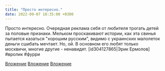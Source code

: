 ```yaml
---
title: "Просто интересно."
date: 2022-09-07 18:35:00 +0300
---
```


Просто интересно.
Очередная реклама себя от любителя трогать детей за половые признаки.
Мельком проскакивают истории, как эта свинья пытается казаться "хорошим русским", видимо с украинских малолеток деньги сшибать мечтает. Но, ой. В основном его любят только москвичи, многие другие - ненавидят.
[id304127865|Эрик Ермолов]
#вролик #фурри


[Вложение](https://vk.com/photo41076938_457248952)
[Вложение](https://vk.com/photo41076938_457248953)
[Вложение](https://vk.com/photo41076938_457248955)

